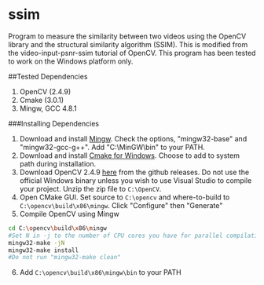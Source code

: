 ssim
====

Program to measure the similarity between two videos using the OpenCV library and the structural similarity algorithm (SSIM). This is modified from the video-input-psnr-ssim tutorial of OpenCV. This program has been tested to work on the Windows platform only.


##Tested Dependencies
1. OpenCV (2.4.9)
2. Cmake (3.0.1)
3. Mingw, GCC 4.8.1


###Installing Dependencies
1. Download and install [Mingw](http://sourceforge.net/projects/mingw/files/). Check the options, "mingw32-base" and "mingw32-gcc-g++". Add "C:\MinGW\bin" to your PATH.
2. Download and install [Cmake for Windows](http://www.cmake.org/cmake/resources/software.html). Choose to add to system path during installation.
3. Download OpenCV 2.4.9 [here](https://github.com/Itseez/opencv/archive/2.4.9.zip) from the github releases. Do not use the official Windows binary unless you wish to use Visual Studio to compile your project. Unzip the zip file to `C:\OpenCV`.
4. Open CMake GUI. Set source to `C:\opencv` and where-to-build to `C:\opencv\build\x86\mingw`. Click "Configure" then "Generate"
5. Compile OpenCV using Mingw
```bash
cd C:\opencv\build\x86\mingw
#Set N in -j to the number of CPU cores you have for parallel compilation. For example -j4.
mingw32-make -jN
mingw32-make install
#Do not run "mingw32-make clean"
```
6. Add `C:\opencv\build\x86\mingw\bin` to your PATH

